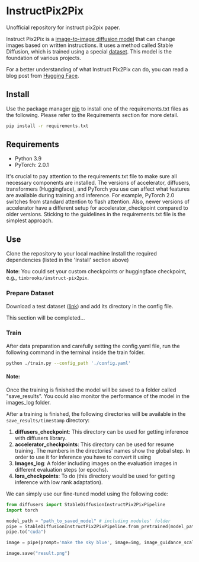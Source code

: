 # InstructPix2Pix
Unofficial repository for instruct pix2pix paper.


Instruct Pix2Pix is a [image-to-image diffusion model](https://arxiv.org/abs/2211.09800)
that can change images based on written instructions. It uses a method called Stable Diffusion, 
which is trained using a special [dataset](https://huggingface.co/datasets/timbrooks/instructpix2pix-clip-filtered). This model is the foundation of various projects.

For a better understanding of what Instruct Pix2Pix can do, you can read a blog post from
[Hugging Face](https://huggingface.co/blog/instruction-tuning-sd).

## Install

Use the package manager [pip](https://pip.pypa.io/en/stable/) to install one of the requirements.txt files 
as the following. Please refer to the Requirements section for more detail.

```bash
pip install -r requirements.txt
```


## Requirements
+ Python 3.9
+ PyTorch: 2.0.1


It's crucial to pay attention to the requirements.txt file to make sure all necessary components are installed.
The versions of accelerator, diffusers, transformers (Huggingface), and PyTorch you use can affect what features
are available during training and inference. For example, PyTorch 2.0 switches from standard attention to 
flash attention. Also, newer versions of accelerator have a different setup for accelerator_checkpoint compared 
to older versions. Sticking to the guidelines in the requirements.txt file is the simplest approach.


## Use
Clone the repository to your local machine
Install the required dependencies (listed in the 'Install' section above)


__Note__: You could set your custom checkpoints or huggingface checkpoint, e.g., `timbrooks/instruct-pix2pix`.


### Prepare Dataset
Download a test dataset ([link](https://huggingface.co/datasets/fusing/instructpix2pix-1000-samples)) and
add its directory in the config file.


This section will be completed...

### Train

After data preparation and carefully setting the config.yaml file, run the following command in the terminal inside
the train folder.

```bash
python ./train.py --config_path './config.yaml'
 ```

#### Note:
Once the training is finished the model will be saved to a folder called "save_results". You could also monitor the performance of the model in the images_log folder.

After a training is finished, the following directories will be available in the `save_results/timestamp` directory:
1) **diffusers_checkpoint**: This directory can be used for getting inference with diffusers library.
2) **accelerator_checkpoints**: This directory can be used for resume training. The numbers in the directories' names show the global step. 
In order to use it for inference you have to convert it using  
3) **Images_log**: A folder including images on the evaluation images in different evaluation steps (or epochs).
4) **lora_checkpoints**: To do (this directory would be used for getting inference with low rank adaptation).

We can simply use our fine-tuned model using the following code:

```python
from diffusers import StableDiffusionInstructPix2PixPipeline
import torch

model_path = "path_to_saved_model" # including modules' folder
pipe = StableDiffusionInstructPix2PixPipeline.from_pretrained(model_path, torch_dtype=torch.float16)
pipe.to("cuda")

image = pipe(prompt='make the sky blue', image=img, image_guidance_scale=1.5).images[0]

image.save("result.png")

```

